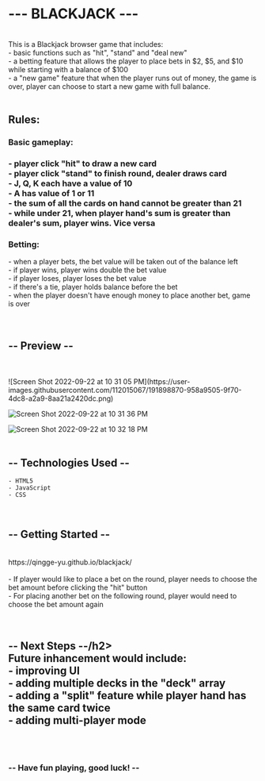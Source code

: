 <h1>--- BLACKJACK ---</h1>
<br />
This is a Blackjack browser game that includes:<br />
    - basic functions such as "hit", "stand" and "deal new"<br />
    - a betting feature that allows the player to place bets in $2, $5, and $10 while starting with a balance of $100<br />
    - a "new game" feature that when the player runs out of money, the game is over, player can choose to start a new game with full balance.<br />
<br />
<h2>Rules:</h2>
    <h3>Basic gameplay:<h3/>
    - player click "hit" to draw a new card<br />
    - player click "stand" to finish round, dealer draws card<br />
    - J, Q, K each have a value of 10<br />
    - A has value of 1 or 11<br />
    - the sum of all the cards on hand cannot be greater than 21<br />
    - while under 21, when player hand's sum is greater than dealer's sum, player wins. Vice versa<br />
    <h3>Betting:</h3>
    - when a player bets, the bet value will be taken out of the balance left<br />
    - if player wins, player wins double the bet value<br />
    - if player loses, player loses the bet value<br />
    - if there's a tie, player holds balance before the bet<br />
    - when the player doesn't have enough money to place another bet, game is over<br />
<br />
<br />
<h2>-- Preview --</h2>
<br />
<br />
![Screen Shot 2022-09-22 at 10 31 05 PM](https://user-images.githubusercontent.com/112015067/191898870-958a9505-9f70-4dc8-a2a9-8aa21a2420dc.png)

![Screen Shot 2022-09-22 at 10 31 36 PM](https://user-images.githubusercontent.com/112015067/191898880-409d0b7b-016d-4a96-8040-2f34d29871f1.png)

![Screen Shot 2022-09-22 at 10 32 18 PM](https://user-images.githubusercontent.com/112015067/191898889-d0260856-80d9-49b3-8f2f-5ed855b5d6ed.png)
<br />
<br />
<h2>-- Technologies Used --</h2>

    - HTML5
    - JavaScript
    - CSS
<br />
<h2>-- Getting Started --</h2>
<br />
https://qingge-yu.github.io/blackjack/
<br />
<br />
    - If player would like to place a bet on the round, player needs to choose the bet amount before clicking the "hit" button<br />
    - For placing another bet on the following round, player would need to choose the bet amount again<br />
<br />
<br />
<h2>-- Next Steps --/h2>
<br />
Future inhancement would include: <br />
    - improving UI<br />
    - adding multiple decks in the "deck" array<br />
    - adding a "split" feature while player hand has the same card twice<br />
    - adding multi-player mode<br />
<br />
<br />
<h3>-- Have fun playing, good luck! --</h3>
